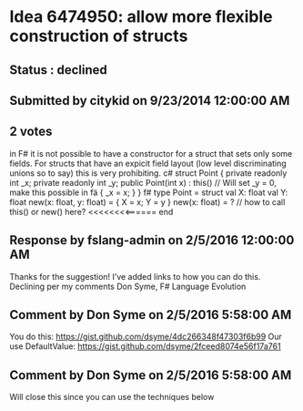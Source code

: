 # Idea 6474950: allow more flexible construction of structs #

## Status : declined

## Submitted by citykid on 9/23/2014 12:00:00 AM

## 2 votes

in F# it is not possible to have a constructor for a struct that sets only some fields. For structs that have an expicit field layout (low level discriminating unions so to say) this is very prohibiting.
c#
struct Point
{
private readonly int _x;
private readonly int _y;
public Point(int x) : this() // Will set _y = 0, make this possible in fä
{
_x = x;
}
}
f#
type Point =
struct
val X: float
val Y: float
new(x: float, y: float) = { X = x; Y = y }
new(x: float) = ? // how to call this() or new() here? <<<<<<<<======
end

## Response by fslang-admin on 2/5/2016 12:00:00 AM

Thanks for the suggestion! I’ve added links to how you can do this. Declining per my comments
Don Syme, F# Language Evolution


## Comment by Don Syme on 2/5/2016 5:58:00 AM

You do this: https://gist.github.com/dsyme/4dc266348f47303f6b99
Our use DefaultValue: https://gist.github.com/dsyme/2fceed8074e56f17a761

## Comment by Don Syme on 2/5/2016 5:58:00 AM

Will close this since you can use the techniques below
